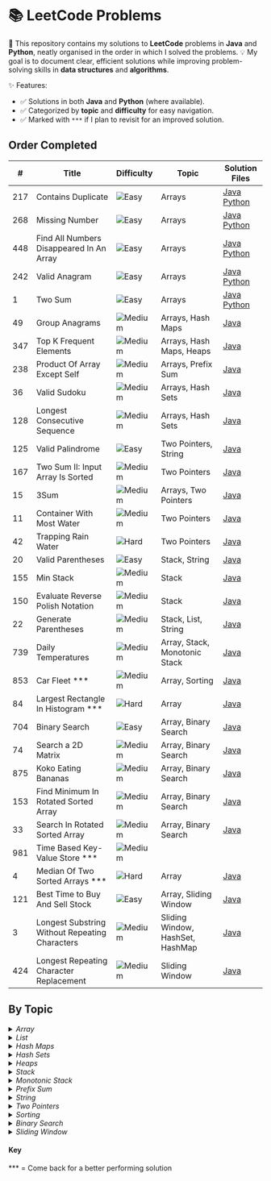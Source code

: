 # 📚 LeetCode Problems

📁 This repository contains my solutions to **LeetCode** problems in **Java** and **Python**, neatly organised in the order in which I solved the problems.
💡 My goal is to document clear, efficient solutions while improving problem-solving skills in **data structures** and **algorithms**.  

✨ Features:
- ✅ Solutions in both **Java** and **Python** (where available).
- ✅ Categorized by **topic** and **difficulty** for easy navigation.
- ✅ Marked with `***` if I plan to revisit for an improved solution.
  
## Order Completed 
  
| #   | Title                                    | Difficulty                                            | Topic  | Solution Files                                                                                 |
|-----|------------------------------------------|-------------------------------------------------------|--------|------------------------------------------------------------------------------------------------|
| 217 | Contains Duplicate                       | ![Easy](https://img.shields.io/badge/Easy-green)      | Arrays | [Java](Java/ContainsDuplicate.java) [Python](Python/ContainsDuplicate.py)                      |
| 268 | Missing Number                           | ![Easy](https://img.shields.io/badge/Easy-green)      | Arrays | [Java](Java/MissingNumber.java) [Python](Python/MissingNumber.py)                              |
| 448 | Find All Numbers Disappeared In An Array | ![Easy](https://img.shields.io/badge/Easy-green)      | Arrays | [Java](Java/FindAllNumbersDisappearedInAnArray.java) [Python](Python/FindAllNumbersDisappearedInAnArray.py) | 
| 242 | Valid Anagram                            | ![Easy](https://img.shields.io/badge/Easy-green)      | Arrays | [Java](Java/ValidAnagram.java) [Python](Python/ValidAnagram.py)                                |
|   1 | Two Sum                                  | ![Easy](https://img.shields.io/badge/Easy-green)      | Arrays | [Java](Java/TwoSum.java) [Python](Python/TwoSum.py)                                            |
|  49 | Group Anagrams                           | ![Medium](https://img.shields.io/badge/Medium-orange) | Arrays, Hash Maps |  [Java](Java/GroupAnagrams.java)                                                    |
| 347 | Top K Frequent Elements                  | ![Medium](https://img.shields.io/badge/Medium-orange) | Arrays, Hash Maps, Heaps | [Java](Java/TopKFrequentElements.java)                                       |
| 238 | Product Of Array Except Self             | ![Medium](https://img.shields.io/badge/Medium-orange) | Arrays, Prefix Sum | [Java](Java/ProductOfArrayExceptSelf.java)                                         |
|  36 | Valid Sudoku                             | ![Medium](https://img.shields.io/badge/Medium-orange) | Arrays, Hash Sets | [Java](Java/ValidSudoku.java)                                                       |
| 128 | Longest Consecutive Sequence             | ![Medium](https://img.shields.io/badge/Medium-orange) | Arrays, Hash Sets | [Java](Java/LongestConsecutiveSequence.java)                                        |
| 125 | Valid Palindrome                         | ![Easy](https://img.shields.io/badge/Easy-green)      | Two Pointers, String | [Java](Java/ValidPalindrome.java)                                                |
| 167 | Two Sum II: Input Array Is Sorted        | ![Medium](https://img.shields.io/badge/Medium-orange) | Two Pointers | [Java](Java/TwoSumII.java)                                                               |
|  15 | 3Sum                                     | ![Medium](https://img.shields.io/badge/Medium-orange) | Arrays, Two Pointers | [Java](Java/3Sum.java)                                                           |
|  11 | Container With Most Water                | ![Medium](https://img.shields.io/badge/Medium-orange) | Two Pointers | [Java](Java/ContainerWithMostWater.java)                                                 |
|  42 | Trapping Rain Water                      | ![Hard](https://img.shields.io/badge/Hard-%238B0000)  | Two Pointers | [Java](Java/TrappingRainWater.java)                                                      |
|  20 | Valid Parentheses                        | ![Easy](https://img.shields.io/badge/Easy-green)      | Stack, String | [Java](Java/ValidParentheses.java)                                                      |
| 155 | Min Stack                                | ![Medium](https://img.shields.io/badge/Medium-orange) | Stack | [Java](Java/MinStack.java)                                                                      |
| 150 | Evaluate Reverse Polish Notation         | ![Medium](https://img.shields.io/badge/Medium-orange) | Stack | [Java](Java/EvaluateReversePolishNotation.java)                                                 |
|  22 | Generate Parentheses                     | ![Medium](https://img.shields.io/badge/Medium-orange) | Stack, List, String | [Java](Java/GenerateParentheses.java)                                             |
| 739 | Daily Temperatures                       | ![Medium](https://img.shields.io/badge/Medium-orange) | Array, Stack, Monotonic Stack | [Java](Java/DailyTemperatures.java)                                     |
| 853 | Car Fleet ***                            | ![Medium](https://img.shields.io/badge/Medium-orange) | Array, Sorting | [Java](Java/CarFleet.java)                                                             |
|  84 | Largest Rectangle In Histogram ***       | ![Hard](https://img.shields.io/badge/Hard-%238B0000)  | Array | [Java](Java/LargestRectangleInHistogram.java)                                                  |
| 704 | Binary Search                            | ![Easy](https://img.shields.io/badge/Easy-green)      | Array, Binary Search | [Java](Java/BinarySearch.java)                                                  | 
|  74 | Search a 2D Matrix                       | ![Medium](https://img.shields.io/badge/Medium-orange) | Array, Binary Search | [Java](Java/SearchA2DMatrix.java)                                               | 
| 875 | Koko Eating Bananas                      | ![Medium](https://img.shields.io/badge/Medium-orange) | Array, Binary Search | [Java](Java/KokoEatingBananas.java)                                              |
| 153 | Find Minimum In Rotated Sorted Array     | ![Medium](https://img.shields.io/badge/Medium-orange) | Array, Binary Search | [Java](Java/FindMinimumInRotatedSortedArray.java)                                |
|  33 | Search In Rotated Sorted Array           | ![Medium](https://img.shields.io/badge/Medium-orange) | Array, Binary Search | [Java](Java/SearchInRotatedSortedArray.java)                                     |
| 981 | Time Based Key-Value Store ***           | ![Medium](https://img.shields.io/badge/Medium-orange) |                      |                                                                                  |
|   4 | Median Of Two Sorted Arrays ***          | ![Hard](https://img.shields.io/badge/Hard-%238B0000)  | Array | [Java](Java/MedianOfTwoSortedArrays.java)                                                       |
| 121 | Best Time to Buy And Sell Stock          | ![Easy](https://img.shields.io/badge/Easy-green)      | Array, Sliding Window | [Java](Java/BestTimeToBuyAndSellStock.java)                                     |
|   3 | Longest Substring Without Repeating Characters  | ![Medium](https://img.shields.io/badge/Medium-orange) | Sliding Window, HashSet, HashMap | [Java](Java/LongestSubstringWithoutRepeatingCharacters.java) | 
| 424 | Longest Repeating Character Replacement  | ![Medium](https://img.shields.io/badge/Medium-orange) | Sliding Window | [Java](Java/LongestRepeatingCharacterReplacement.java)                                |


## By Topic 

<details>
<summary><i>Array</i></summary>
  
| #   | Title                                    | Difficulty | Solution File                                                                                               |
|-----|------------------------------------------|------------|-------------------------------------------------------------------------------------------------------------|
| 217 | Contains Duplicate                       | Easy       | [Java](Java/ContainsDuplicate.java) [Python](Python/ContainsDuplicate.py)                                   |
| 268 | Missing Number                           | Easy       | [Java](Java/MissingNumber.java) [Python](Python/MissingNumber.py)                                           |
| 448 | Find All Numbers Disappeared In An Array | Easy       | [Java](Java/FindAllNumbersDisappearedInAnArray.java) [Python](Python/FindAllNumbersDisappearedInAnArray.py) | 
| 242 | Valid Anagram                            | Easy       | [Java](Java/ValidAnagram.java) [Python](Python/ValidAnagram.py)                                             |
|   1 | Two Sum                                  | Easy       | [Java](Java/TwoSum.java) [Python](Python/TwoSum.py)                                                         |
|  49 | Group Anagrams                           | Medium     | [Java](Java/GroupAnagrams.java)                                                                             |
| 347 | Top K Frequent Elements                  | Medium     | [Java](Java/TopKFrequentElements.java)                                                                      |
| 238 | Product Of Array Except Self             | Medium     | [Java](Java/ProductOfArrayExceptSelf.java)                                                                  |
|  36 | Valid Sudoku                             | Medium     | [Java](Java/ValidSudoku.java)                                                                               |
| 128 | Longest Consecutive Sequence             | Medium     | [Java](Java/LongestConsecutiveSequence.java)                                                                |
| 15  | 3Sum                                     | Medium     | [Java](Java/3Sum.java)                                                                                      |
| 739 | Daily Temperatures                       | Medium     | [Java](Java/DailyTemperatures.java)                                                                         |
| 853 | Car Fleet                                | Medium     | [Java](Java/CarFleet.java)                                                                                  |
|  84 | Largest Rectangle In Histogram           | Hard       | [Java](Java/LargestRectangleInHistogram.java)                                                               |
| 704 | Binary Search                            | Easy       | [Java](Java/BinarySearch.java)                                                                              | 
|  74 | Search a 2D Matrix                       | Medium     | [Java](Java/SearchA2DMatrix.java)                                                                           | 
| 875 | Koko Eating Bananas                      | Medium     | [Java](Java/KokoEatingBananas.java)                                                                         |
| 153 | Find Minimum In Rotated Sorted Array     | Medium     | [Java](Java/FindMinimumInRotatedSortedArray.java)                                                           |
|  33 | Search In Rotated Sorted Array           | Medium     | [Java](Java/SearchInRotatedSortedArray.java)                                                                |  
|   4 | Median Of Two Sorted Arrays              | Hard       | [Java](Java/MedianOfTwoSortedArrays.java)                                                                   |
| 121 | Best Time to Buy And Sell Stock          | Easy       | [Java](Java/BestTimeToBuyAndSellStock.java)                                                                 |


</details>


<details> 
<summary><i> List </i> </summary>
  
| #   | Title                                    | Difficulty | Solution File                                                                              |
|-----|------------------------------------------|------------|--------------------------------------------------------------------------------------------|
|  22 | Generate Parentheses                     | Medium     | [Java](Java/GenerateParentheses.java)                                                      |

</details>


<details>
<summary><i> Hash Maps </i> </summary>
  
| #   | Title                                    | Difficulty | Solution File                                                                              |
|-----|------------------------------------------|------------|--------------------------------------------------------------------------------------------|
|  49 | Group Anagrams                           | Medium     |  [Java](Java/GroupAnagrams.java)                                                           |
| 347 | Top K Frequent Elements                  | Medium     | [Java](Java/TopKFrequentElements.java)                                                     |
|   3 | Longest Substring Without Repeating Characters| Medium | [Java](Java/LongestSubstringWithoutRepeatingCharacters.java)                              |

</details>


<details>
<summary><i> Hash Sets </i> </summary>
  
| #   | Title                                    | Difficulty | Solution File                                                                              |
|-----|------------------------------------------|------------|--------------------------------------------------------------------------------------------|
|  36 | Valid Sudoku                             | Medium     | [Java](Java/ValidSudoku.java)                                                              |
| 128 | Longest Consecutive Sequence             | Medium     | [Java](Java/LongestConsecutiveSequence.java)                                               |
|   3 | Longest Substring Without Repeating Characters  | Medium | [Java](Java/LongestSubstringWithoutRepeatingCharacters.java)                            |

</details>


<details>
<summary><i> Heaps </i> </summary>

| #   | Title                                    | Difficulty | Solution File                                                                              |
|-----|------------------------------------------|------------|--------------------------------------------------------------------------------------------|
| 347 | Top K Frequent Elements                  | Medium     | [Java](Java/TopKFrequentElements.java)                                                     |

</details>


<details>
<summary><i> Stack </i> </summary>
  
| #   | Title                                    | Difficulty | Solution File                                                                              |
|-----|------------------------------------------|------------|--------------------------------------------------------------------------------------------|
| 20  | Valid Parentheses                        | Easy       | [Java](Java/ValidParentheses.java)                                                         |
| 155 | Min Stack                                | Medium     | [Java](Java/MinStack.java)                                                                 |
| 150 | Evaluate Reverse Polish Notation         | Medium     | [Java](Java/EvaluateReversePolishNotation.java)                                            |
|  22 | Generate Parentheses                     | Medium     | [Java](Java/GenerateParentheses.java)                                                      |
| 739 | Daily Temperatures                       | Medium     | [Java](Java/DailyTemperatures.java)                                                        |

</details>


<details>
<summary><i> Monotonic Stack </i> </summary>
  
| #   | Title                                    | Difficulty | Solution File                                                                              |
|-----|------------------------------------------|------------|--------------------------------------------------------------------------------------------|
| 739 | Daily Temperatures                       | Medium     | [Java](Java/DailyTemperatures.java)                                                        |

</details>


<details>
<summary><i> Prefix Sum </i> </summary>

| #   | Title                                    | Difficulty | Solution File                                                                              |
|-----|------------------------------------------|------------|--------------------------------------------------------------------------------------------|
| 238 | Product Of Array Except Self             | Medium     | [Java](Java/ProductOfArrayExceptSelf.java)                                                 |

</details>


<details>
<summary><i> String </i> </summary>

| #   | Title                                    | Difficulty | Solution File                                                                              |
|-----|------------------------------------------|------------|--------------------------------------------------------------------------------------------|
| 125 | Valid Palindrome                         | Easy       | [Java](Java/ValidPalindrome.java)                                                          |
| 20  | Valid Parentheses                        | Easy       | [Java](Java/ValidParentheses.java)                                                         |
|  22 | Generate Parentheses                     | Medium     | [Java](Java/GenerateParentheses.java)                                                      |

</details>


<details>
<summary><i> Two Pointers </i> </summary>

| #   | Title                                    | Difficulty | Solution File                                                                              |
|-----|------------------------------------------|------------|--------------------------------------------------------------------------------------------|
| 125 | Valid Palindrome                         | Easy       | [Java](Java/ValidPalindrome.java)                                                          |
| 167 | Two Sum II: Input Array Is Sorted        | Medium     | [Java](Java/TwoSumII.java)                                                                 |
| 15  | 3Sum                                     | Medium     | [Java](Java/3Sum.java)                                                                     |
| 11  | Container With Most Water                | Medium     | [Java](Java/ContainerWithMostWater.java)                                                   |
| 42  | Trapping Rain Water                      | Hard       | [Java](Java/TrappingRainWater.java)                                                        |

</details>


<details>
<summary><i> Sorting </i></summary>
  
| #   | Title                                    | Difficulty | Solution File                                                                               |
|-----|------------------------------------------|------------|---------------------------------------------------------------------------------------------|
| 853 | Car Fleet                                | Medium     | [Java](Java/CarFleet.java)                                                                  |

</details>


<details>
<summary><i> Binary Search </i></summary>
  
| #   | Title                                    | Difficulty | Solution File                                                                               |
|-----|------------------------------------------|------------|---------------------------------------------------------------------------------------------|
| 704 | Binary Search                            | Easy       | [Java](Java/BinarySearch.java)                                                              | 
|  74 | Search a 2D Matrix                       | Medium     | [Java](Java/SearchA2DMatrix.java)                                                           | 
| 875 | Koko Eating Bananas                      | Medium     | [Java](Java/KokoEatingBananas.java)                                                         |
| 153 | Find Minimum In Rotated Sorted Array     | Medium     | [Java](Java/FindMinimumInRotatedSortedArray.java)                                           |
|  33 | Search In Rotated Sorted Array           | Medium     | [Java](Java/SearchInRotatedSortedArray.java)                                                |

</details>


<details>
<summary><i> Sliding Window </i></summary>
  
| #   | Title                                    | Difficulty | Solution File                                                                               |
|-----|------------------------------------------|------------|---------------------------------------------------------------------------------------------|
|   3 | Longest Substring Without Repeating Characters  | Medium | [Java](Java/LongestSubstringWithoutRepeatingCharacters.java)                             | 
| 424 | Longest Repeating Character Replacement  | Medium | [Java](Java/LongestRepeatingCharacterReplacement.java)                                          |

</details>

<h4> Key </h4>
*** = Come back for a better performing solution 
